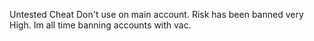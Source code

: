 Untested Cheat
Don't use on main account.
Risk has been banned very High.
Im all time banning accounts with vac.
